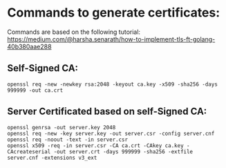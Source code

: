 # Commands to generate certificates:

Commands are based on the following tutorial: https://medium.com/@harsha.senarath/how-to-implement-tls-ft-golang-40b380aae288

## Self-Signed CA:
    openssl req -new -newkey rsa:2048 -keyout ca.key -x509 -sha256 -days 999999 -out ca.crt
## Server Certificated based on self-Signed CA:
    openssl genrsa -out server.key 2048
    openssl req -new -key server.key -out server.csr -config server.cnf
    openssl req -noout -text -in server.csr
    openssl x509 -req -in server.csr -CA ca.crt -CAkey ca.key -CAcreateserial -out server.crt -days 999999 -sha256 -extfile server.cnf -extensions v3_ext
